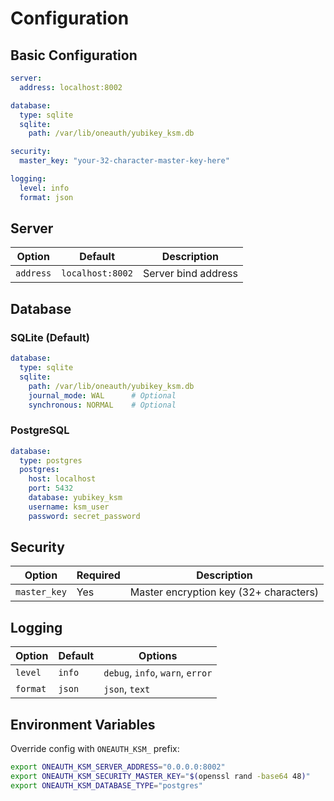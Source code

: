 # Configuration

## Basic Configuration

```yaml
server:
  address: localhost:8002

database:
  type: sqlite
  sqlite:
    path: /var/lib/oneauth/yubikey_ksm.db

security:
  master_key: "your-32-character-master-key-here"

logging:
  level: info
  format: json
```

## Server

| Option | Default | Description |
|--------|---------|-------------|
| `address` | `localhost:8002` | Server bind address |

## Database

### SQLite (Default)

```yaml
database:
  type: sqlite
  sqlite:
    path: /var/lib/oneauth/yubikey_ksm.db
    journal_mode: WAL      # Optional
    synchronous: NORMAL    # Optional
```

### PostgreSQL

```yaml
database:
  type: postgres
  postgres:
    host: localhost
    port: 5432
    database: yubikey_ksm
    username: ksm_user
    password: secret_password
```

## Security

| Option | Required | Description |
|--------|----------|-------------|
| `master_key` | Yes | Master encryption key (32+ characters) |

## Logging

| Option | Default | Options |
|--------|---------|---------|
| `level` | `info` | `debug`, `info`, `warn`, `error` |
| `format` | `json` | `json`, `text` |

## Environment Variables

Override config with `ONEAUTH_KSM_` prefix:

```bash
export ONEAUTH_KSM_SERVER_ADDRESS="0.0.0.0:8002"
export ONEAUTH_KSM_SECURITY_MASTER_KEY="$(openssl rand -base64 48)"
export ONEAUTH_KSM_DATABASE_TYPE="postgres"
```
